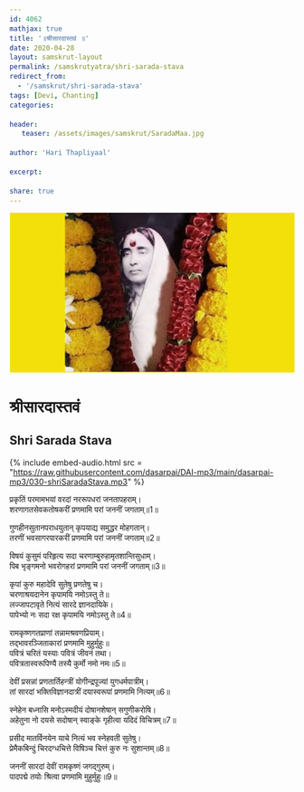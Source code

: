 ```yaml
---    
id: 4062    
mathjax: true    
title: '॥श्रीसारदास्तवं ॥'    
date: 2020-04-28    
layout: samskrut-layout 
permalink: /samskrutyatra/shri-sarada-stava
redirect_from: 
  - '/samskrut/shri-sarada-stava'
tags: [Devi, Chanting]    
categories:    
    
header:    
   teaser: /assets/images/samskrut/SaradaMaa.jpg    
    
author: 'Hari Thapliyaal'    
    
excerpt:    
    
share: true    
---    
```

    
![](/assets/images/samskrut/SaradaMaa.jpg)    
    
# श्रीसारदास्तवं     
## Shri Sarada Stava    
    
{% include embed-audio.html src = "https://raw.githubusercontent.com/dasarpai/DAI-mp3/main/dasarpai-mp3/030-shriSaradaStava.mp3" %}     
    
    
    
प्रकृतिं परमामभयां वरदां नररूपधरां जनतापहराम्।    
शरणागतसेवकतोषकरीं प्रणमामि परां जननीं जगताम्॥1॥    
    
गुणहीनसुतानपराधयुतान् कृपयाद्य समुद्धर मोहगतान्।    
तरणीं भवसागरपारकरीं प्रणमामि परां जननीं जगताम्॥2॥    
    
विषयं कुसुमं परिहृत्य सदा चरणाम्बुरुहामृतशान्तिसुधाम्।    
पिब भृङ्गमनो भवरोगहरां प्रणमामि परां जननीं जगताम्॥3॥    
    
कृपां कुरु महादेवि सुतेषु प्रणतेषु च।    
चरणाश्रयदानेन कृपामयि नमोऽस्तु ते॥    
लज्जापटावृते नित्यं सारदे ज्ञानदायिके।    
पापेभ्यो नः सदा रक्ष कृपामयि नमोऽस्तु ते॥4॥    
    
रामकृष्णगतप्राणां तन्नामश्रवणप्रियाम्।    
तद्भावरञ्जिताकारां प्रणमामि मुहुर्मुहुः॥    
पवित्रं चरितं यस्याः पवित्रं जीवनं तथा।    
पवित्रतास्वरूपिण्यै तस्यै कुर्मो नमो नमः॥5॥    
    
देवीं प्रसन्नां प्रणतार्तिहन्त्रीं योगीन्द्रपूज्यां युगधर्मपात्रीम्।    
तां सारदां भक्तिविज्ञानदात्रीं दयास्वरूपां प्रणमामि नित्यम्॥6॥    
    
स्नेहेन बध्नासि मनोऽस्मदीयं दोषानशेषान् सगुणीकरोषि।    
अहेतुना नो दयसे सदोषान् स्वाङ्के गृहीत्वा यदिदं विचित्रम्॥7॥    
    
प्रसीद मातर्विनयेन याचे नित्यं भव स्नेहवती सुतेषु।    
प्रेमैकबिन्दुं चिरदग्धचित्ते विषिञ्च चित्तं कुरु नः सुशान्तम्॥8॥    
    
जननीं सारदां देवीं रामकृष्णं जगद्गुरुम्।    
पादपद्मे तयोः श्रित्वा प्रणमामि मुहुर्मुहुः॥9॥    
    
